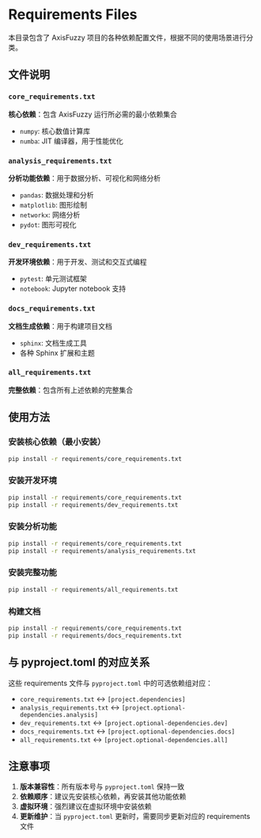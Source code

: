 # Requirements Files

本目录包含了 AxisFuzzy 项目的各种依赖配置文件，根据不同的使用场景进行分类。

## 文件说明

### `core_requirements.txt`
**核心依赖**：包含 AxisFuzzy 运行所必需的最小依赖集合
- `numpy`: 核心数值计算库
- `numba`: JIT 编译器，用于性能优化

### `analysis_requirements.txt`
**分析功能依赖**：用于数据分析、可视化和网络分析
- `pandas`: 数据处理和分析
- `matplotlib`: 图形绘制
- `networkx`: 网络分析
- `pydot`: 图形可视化

### `dev_requirements.txt`
**开发环境依赖**：用于开发、测试和交互式编程
- `pytest`: 单元测试框架
- `notebook`: Jupyter notebook 支持

### `docs_requirements.txt`
**文档生成依赖**：用于构建项目文档
- `sphinx`: 文档生成工具
- 各种 Sphinx 扩展和主题

### `all_requirements.txt`
**完整依赖**：包含所有上述依赖的完整集合

## 使用方法

### 安装核心依赖（最小安装）
```bash
pip install -r requirements/core_requirements.txt
```

### 安装开发环境
```bash
pip install -r requirements/core_requirements.txt
pip install -r requirements/dev_requirements.txt
```

### 安装分析功能
```bash
pip install -r requirements/core_requirements.txt
pip install -r requirements/analysis_requirements.txt
```

### 安装完整功能
```bash
pip install -r requirements/all_requirements.txt
```

### 构建文档
```bash
pip install -r requirements/core_requirements.txt
pip install -r requirements/docs_requirements.txt
```

## 与 pyproject.toml 的对应关系

这些 requirements 文件与 `pyproject.toml` 中的可选依赖组对应：

- `core_requirements.txt` ↔ `[project.dependencies]`
- `analysis_requirements.txt` ↔ `[project.optional-dependencies.analysis]`
- `dev_requirements.txt` ↔ `[project.optional-dependencies.dev]`
- `docs_requirements.txt` ↔ `[project.optional-dependencies.docs]`
- `all_requirements.txt` ↔ `[project.optional-dependencies.all]`

## 注意事项

1. **版本兼容性**：所有版本号与 `pyproject.toml` 保持一致
2. **依赖顺序**：建议先安装核心依赖，再安装其他功能依赖
3. **虚拟环境**：强烈建议在虚拟环境中安装依赖
4. **更新维护**：当 `pyproject.toml` 更新时，需要同步更新对应的 requirements 文件